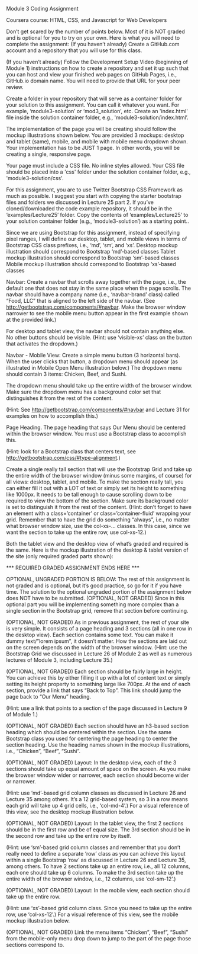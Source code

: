 Module 3 Coding Assignment

Coursera course: HTML, CSS, and Javascript for Web Developers

Don’t get scared by the number of points below. Most of it is NOT graded and is optional for you to try on your own.
Here is what you will need to complete the assignment:
(If you haven’t already) Create a GitHub.com account and a repository that you will use for this class.


(If you haven’t already) Follow the Development Setup Video (beginning of Module 1) instructions on how to create a repository and set it up such that you can host and view your finished web pages on GitHub Pages, i.e., GitHub.io domain name. You will need to provide that URL for your peer review.


Create a folder in your repository that will serve as a container folder for your solution to this assignment. You can call it whatever you want. For example, ‘module3-solution’ or ‘mod3_solution’, etc. Create an 'index.html' file inside the solution container folder, e.g., 'module3-solution/index.html’.


The implementation of the page you will be creating should follow the mockup illustrations shown below. You are provided 3 mockups: desktop and tablet (same), mobile, and mobile with mobile menu dropdown shown. Your implementation has to be JUST 1 page. In other words, you will be creating a single, responsive page.


Your page must include a CSS file. No inline styles allowed. Your CSS file should be placed into a 'css' folder under the solution container folder, e.g., 'module3-solution/css'.


For this assignment, you are to use Twitter Bootstrap CSS Framework as much as possible. I suggest you start with copying the starter bootstrap files and folders we discussed in Lecture 25 part 2. If you’ve cloned/downloaded the code example repository, it should be in the ‘examples/Lecture25’ folder. Copy the contents of ‘examples/Lecture25’ to your solution container folder (e.g., ‘module3-solution’) as a starting point..


Since we are using Bootstrap for this assignment, instead of specifying pixel ranges, I will define our desktop, tablet, and mobile views in terms of Bootstrap CSS class prefixes, i.e., ‘md’, ‘sm’, and ‘xs’.
Desktop mockup illustration should correspond to Bootstrap ‘md’-based classes
Tablet mockup illustration should correspond to Bootstrap ‘sm’-based classes
Mobile mockup illustration should correspond to Bootstrap ‘xs’-based classes


Navbar: Create a navbar that scrolls away together with the page, i.e., the default one that does not stay in the same place when the page scrolls. The navbar should have a company name (i.e., ‘navbar-brand’ class) called “Food, LLC” that is aligned to the left side of the navbar. (See http://getbootstrap.com/components/#navbar. Make the browser window narrower to see the mobile menu button appear in the first example shown at the provided link.)

For desktop and tablet view, the navbar should not contain anything else. No other buttons should be visible. (Hint: use ‘visible-xs’ class on the button that activates the dropdown.)


Navbar - Mobile View: Create a simple menu button (3 horizontal bars). When the user clicks that button, a dropdown menu should appear (as illustrated in Mobile Open Menu illustration below.) The dropdown menu should contain 3 items: Chicken, Beef, and Sushi.

The dropdown menu should take up the entire width of the browser window. Make sure the dropdown menu has a background color set that distinguishes it from the rest of the content.

(Hint: See http://getbootstrap.com/components/#navbar and Lecture 31 for examples on how to accomplish this.)


Page Heading. The page heading that says Our Menu should be centered within the browser window. You must use a Bootstrap class to accomplish this.

(Hint: look for a Bootstrap class that centers text, see http://getbootstrap.com/css/#type-alignment.)


Create a single really tall section that will use the Bootstrap Grid and take up the entire width of the browser window (minus some margins, of course) for all views: desktop, tablet, and mobile. To make the section really tall, you can either fill it out with a LOT of text or simply set its height to something like 1000px. It needs to be tall enough to cause scrolling down to be required to view the bottom of the section. Make sure its background color is set to distinguish it from the rest of the content. (Hint: don’t forget to have an element with a class=’container’ or class=’container-fluid’ wrapping your grid. Remember that to have the grid do something “always”, i.e., no matter what browser window size, use the col-xs-... classes. In this case, since we want the section to take up the entire row, use col-xs-12.)


Both the tablet view and the desktop view of what’s graded and required is the same. Here is the mockup illustration of the desktop & tablet version of the site (only required graded parts shown):

*** REQUIRED GRADED ASSIGNMENT ENDS HERE ***



OPTIONAL, UNGRADED PORTION IS BELOW:
The rest of this assignment is not graded and is optional, but it’s good practice, so go for it if you have time. The solution to the optional ungraded portion of the assignment below does NOT have to be submitted.
(OPTIONAL, NOT GRADED) Since in this optional part you will be implementing something more complex than a single section in the Bootstrap grid, remove that section before continuing.
 
(OPTIONAL, NOT GRADED) As in previous assignment, the rest of your site is very simple. It consists of a page heading and 3 sections (all in one row in the desktop view). Each section contains some text. You can make it dummy text/”lorem ipsum”, it doesn’t matter. How the sections are laid out on the screen depends on the width of the browser window. (Hint: use the Bootstrap Grid we discussed in Lecture 26 of Module 2 as well as numerous lectures of Module 3, including Lecture 35.)


 (OPTIONAL, NOT GRADED) Each section should be fairly large in height. You can achieve this by either filling it up with a lot of content text or simply setting its height property to something large like 700px. At the end of each section, provide a link that says “Back to Top”. This link should jump the page back to “Our Menu” heading. 

(Hint: use a link that points to a section of the page discussed in Lecture 9 of Module 1.) 


(OPTIONAL, NOT GRADED) Each section should have an h3-based section heading which should be centered within the section. Use the same Bootstrap class you used for centering the page heading to center the section heading. Use the heading names shown in the mockup illustrations, i.e., “Chicken”, “Beef”, “Sushi”.


(OPTIONAL, NOT GRADED) Layout: In the desktop view, each of the 3 sections should take up equal amount of space on the screen. As you make the browser window wider or narrower, each section should become wider or narrower. 

(Hint: use ‘md’-based grid column classes as discussed in Lecture 26 and Lecture 35 among others. It’s a 12 grid-based system, so 3 in a row means each grid will take up 4 grid cells, i.e., ‘col-md-4’.) 
For a visual reference of this view, see the desktop mockup illustration below.


(OPTIONAL, NOT GRADED) Layout: In the tablet view, the first 2 sections should be in the first row and be of equal size. The 3rd section should be in the second row and take up the entire row by itself. 

(Hint: use ‘sm’-based grid column classes and remember that you don’t really need to define a separate ‘row’ class as you can achieve this layout within a single Bootstrap ‘row’ as discussed in Lecture 26 and Lecture 35, among others. To have 2 sections take up an entire row, i.e., all 12 columns, each one should take up 6 columns. To make the 3rd section take up the entire width of the browser window, i.e., 12 columns, use ‘col-sm-12’.) 


(OPTIONAL, NOT GRADED) Layout: In the mobile view, each section should take up the entire row. 

(Hint: use ‘xs’-based grid column class. Since you need to take up the entire row, use ‘col-xs-12’.) 
For a visual reference of this view, see the mobile mockup illustration below.


(OPTIONAL, NOT GRADED) Link the menu items “Chicken”, “Beef”, “Sushi” from the mobile-only menu drop down to jump to the part of the page those sections correspond to.


